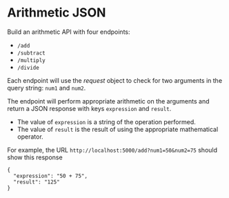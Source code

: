 Arithmetic JSON
=================

Build an arithmetic API with four endpoints:
* `/add`
* `/subtract`
* `/multiply`
* `/divide`

Each endpoint will use the *request* object to check for two arguments
in the query string: `num1` and `num2`.

The endpoint will perform appropriate arithmetic on the arguments and
return a JSON response with keys `expression` and `result`.

* The value of `expression` is a string of the operation performed.
* The value of `result` is the result of using the appropriate
  mathematical operator.

For example, the URL `http://localhost:5000/add?num1=50&num2=75`
should show this response

```
{
  "expression": "50 + 75",
  "result": "125"
}
```
